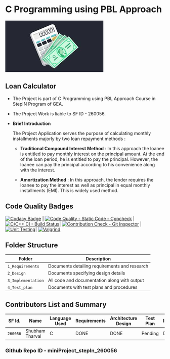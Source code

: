 # C Programming using PBL Approach
![loanCalculator](https://github.com/sstharval/miniProject_stepIn_260056/blob/main/6_ImagesAndVideos/loan.jfif)

## **Loan Calculator**

-   The Project is part of C Programming using PBL Approach Course in StepIN Program of GEA.

-   The Project Work is liable to SF ID - 260056.

-   **Brief Introduction** 
    
    The Project Application serves the purpose of calculating monthly installments majorly by two loan repayment methods :

    -   **Traditional Compound Interest Method**    :   In this approach the loanee is entitled to pay monthly interest on the principal amount. At the end of the loan period, he is entitled to pay the principal. However, the loanee can pay the principal according to his convenience along with the interest.

    -   **Amortization Method** :   In this approach, the lender requires the loanee to pay the interest as well as principal in equal monthly installments (EMI). This is widely used method.

## Code Quality Badges
[![Codacy Badge](https://app.codacy.com/project/badge/Grade/9b236e391dcf450898fc9494f981bb54)](https://www.codacy.com/gh/sstharval/miniProject_stepIn_260056/dashboard?utm_source=github.com&amp;utm_medium=referral&amp;utm_content=sstharval/miniProject_stepIn_260056&amp;utm_campaign=Badge_Grade) | [![Code Quality - Static Code - Cppcheck](https://github.com/sstharval/miniProject_stepIn_260056/actions/workflows/cppcheck.yml/badge.svg)](https://github.com/sstharval/miniProject_stepIn_260056/actions/workflows/cppcheck.yml) | [![C/C++ CI - Build Status](https://github.com/sstharval/miniProject_stepIn_260056/actions/workflows/C-build.yml/badge.svg)](https://github.com/sstharval/miniProject_stepIn_260056/actions/workflows/C-build.yml)| [![Contribution Check - Git Inspector](https://github.com/sstharval/miniProject_stepIn_260056/actions/workflows/gitinspector.yml/badge.svg)](https://github.com/sstharval/miniProject_stepIn_260056/actions/workflows/gitinspector.yml) | [![Unit Testing](https://github.com/sstharval/miniProject_stepIn_260056/actions/workflows/unitTest.yml/badge.svg)](https://github.com/sstharval/miniProject_stepIn_260056/actions/workflows/unitTest.yml)| [![Valgrind](https://github.com/sstharval/miniProject_stepIn_260056/actions/workflows/ValgrindTest.yml/badge.svg)](https://github.com/sstharval/miniProject_stepIn_260056/actions/workflows/ValgrindTest.yml)

## Folder Structure
Folder             | Description
-------------------| -------------------------------------------------
`1_Requirements`   | Documents detailing requirements and research
`2_Design`         | Documents specifying design details
`3_Implementation` | All code and documentation along with output
`4_Test_plan`      | Documents with test plans and procedures

## Contributors List and Summary

SF Id.    |      Name        |  Language Used   | Requirements | Architecture Design |   Test Plan    | Implementation | Report  
----------|------------------|------------------|--------------|---------------------|----------------|----------------|--------
`260056`  | Shubham Tharval  |       C          |       DONE   |        DONE         |    Pending     |      DONE      | DONE

### Github Repo ID - miniProject_stepIn_260056
